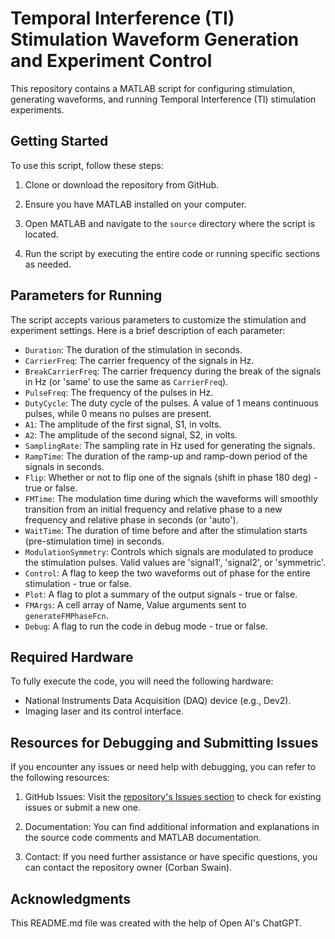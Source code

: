 # Temporal Interference (TI) Stimulation Waveform Generation and Experiment Control

This repository contains a MATLAB script for configuring stimulation, generating waveforms, and running Temporal Interference (TI) stimulation experiments.

## Getting Started

To use this script, follow these steps:

1. Clone or download the repository from GitHub.

2. Ensure you have MATLAB installed on your computer.

3. Open MATLAB and navigate to the `source` directory where the script is located.

4. Run the script by executing the entire code or running specific sections as needed.

## Parameters for Running

The script accepts various parameters to customize the stimulation and experiment settings. Here is a brief description of each parameter:

- `Duration`: The duration of the stimulation in seconds.
- `CarrierFreq`: The carrier frequency of the signals in Hz.
- `BreakCarrierFreq`: The carrier frequency during the break of the signals in Hz (or 'same' to use the same as `CarrierFreq`).
- `PulseFreq`: The frequency of the pulses in Hz.
- `DutyCycle`: The duty cycle of the pulses. A value of 1 means continuous pulses, while 0 means no pulses are present.
- `A1`: The amplitude of the first signal, S1, in volts.
- `A2`: The amplitude of the second signal, S2, in volts.
- `SamplingRate`: The sampling rate in Hz used for generating the signals.
- `RampTime`: The duration of the ramp-up and ramp-down period of the signals in seconds.
- `Flip`: Whether or not to flip one of the signals (shift in phase 180 deg) - true or false.
- `FMTime`: The modulation time during which the waveforms will smoothly transition from an initial frequency and relative phase to a new frequency and relative phase in seconds (or 'auto').
- `WaitTime`: The duration of time before and after the stimulation starts (pre-stimulation time) in seconds.
- `ModulationSymmetry`: Controls which signals are modulated to produce the stimulation pulses. Valid values are 'signal1', 'signal2', or 'symmetric'.
- `Control`: A flag to keep the two waveforms out of phase for the entire stimulation - true or false.
- `Plot`: A flag to plot a summary of the output signals - true or false.
- `FMArgs`: A cell array of Name, Value arguments sent to `generateFMPhaseFcn`.
- `Debug`: A flag to run the code in debug mode - true or false.

## Required Hardware

To fully execute the code, you will need the following hardware:

- National Instruments Data Acquisition (DAQ) device (e.g., Dev2).
- Imaging laser and its control interface.

## Resources for Debugging and Submitting Issues

If you encounter any issues or need help with debugging, you can refer to the following resources:

1. GitHub Issues: Visit the [repository's Issues section](/issues) to check for existing issues or submit a new one.

2. Documentation: You can find additional information and explanations in the source code comments and MATLAB documentation.

3. Contact: If you need further assistance or have specific questions, you can contact the repository owner (Corban Swain).

## Acknowledgments

This README.md file was created with the help of Open AI's ChatGPT.
